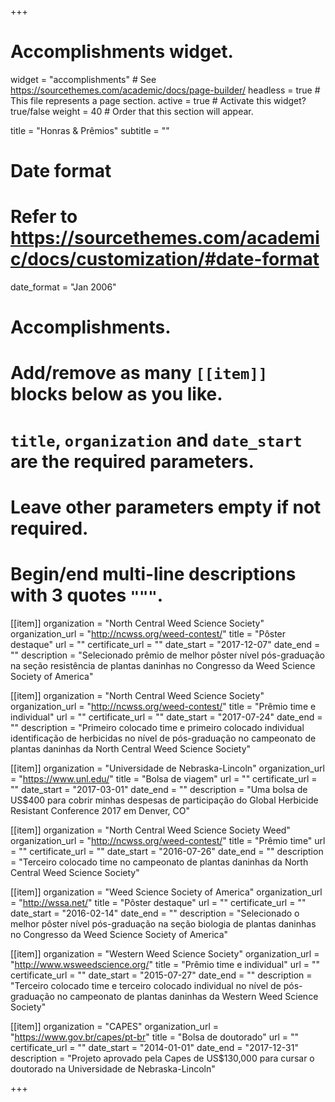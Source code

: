 +++
# Accomplishments widget.
widget = "accomplishments"  # See https://sourcethemes.com/academic/docs/page-builder/
headless = true  # This file represents a page section.
active = true  # Activate this widget? true/false
weight = 40  # Order that this section will appear.

title = "Honras & Prêmios"
subtitle = ""

# Date format
#   Refer to https://sourcethemes.com/academic/docs/customization/#date-format
date_format = "Jan 2006"

# Accomplishments.
#   Add/remove as many `[[item]]` blocks below as you like.
#   `title`, `organization` and `date_start` are the required parameters.
#   Leave other parameters empty if not required.
#   Begin/end multi-line descriptions with 3 quotes `"""`.

[[item]]
  organization = "North Central Weed Science Society"
  organization_url = "http://ncwss.org/weed-contest/"
  title = "Pôster destaque"
  url = ""
  certificate_url = ""
  date_start = "2017-12-07"
  date_end = ""
  description = "Selecionado prêmio de melhor pôster nível pós-graduação na seção resistência de plantas daninhas no Congresso da Weed Science Society of America"

[[item]]
  organization = "North Central Weed Science Society"
  organization_url = "http://ncwss.org/weed-contest/"
  title = "Prêmio time e individual"
  url = ""
  certificate_url = ""
  date_start = "2017-07-24"
  date_end = ""
  description = "Primeiro colocado time e primeiro colocado individual identificação de herbicidas no nível de pós-graduação no campeonato de plantas daninhas da North Central Weed Science Society"
  
[[item]]
  organization = "Universidade de Nebraska-Lincoln"
  organization_url = "https://www.unl.edu/"
  title = "Bolsa de viagem"
  url = ""
  certificate_url = ""
  date_start = "2017-03-01"
  date_end = ""
  description = "Uma bolsa de US$400 para cobrir minhas despesas de participação do Global Herbicide Resistant Conference 2017 em Denver, CO"
  
[[item]]
  organization = "North Central Weed Science Society Weed"
  organization_url = "http://ncwss.org/weed-contest/"
  title = "Prêmio time"
  url = ""
  certificate_url = ""
  date_start = "2016-07-26"
  date_end = ""
  description = "Terceiro colocado time no campeonato de plantas daninhas da North Central Weed Science Society"
  
[[item]]
  organization = "Weed Science Society of America"
  organization_url = "http://wssa.net/"
  title = "Pôster destaque"
  url = ""
  certificate_url = ""
  date_start = "2016-02-14"
  date_end = ""
  description = "Selecionado o melhor pôster nível pós-graduação na seção biologia de plantas daninhas no Congresso da Weed Science Society of America"

[[item]]
  organization = "Western Weed Science Society"
  organization_url = "http://www.wsweedscience.org/"
  title = "Prêmio time e individual"
  url = ""
  certificate_url = ""
  date_start = "2015-07-27"
  date_end = ""
  description = "Terceiro colocado time e terceiro colocado individual no nível de pós-graduação no campeonato de plantas daninhas da Western Weed Science Society"
  

[[item]]
  organization = "CAPES"
  organization_url = "https://www.gov.br/capes/pt-br"
  title = "Bolsa de doutorado"
  url = ""
  certificate_url = ""
  date_start = "2014-01-01"
  date_end = "2017-12-31"
  description = "Projeto aprovado pela Capes de US$130,000 para cursar o doutorado na Universidade de Nebraska-Lincoln"

+++
